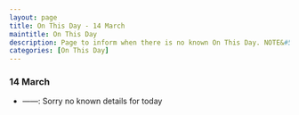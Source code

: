 ```yaml
---
layout: page
title: On This Day - 14 March
maintitle: On This Day
description: Page to inform when there is no known On This Day. NOTE&#58; There may still be comments.
categories: [On This Day]
---
```


### 14 March
* ——: Sorry no known details for today

